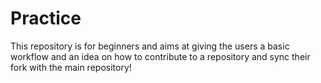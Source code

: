 # Practice
This repository is for beginners and aims at giving the users a basic workflow and an idea on how to contribute to a repository
and sync their fork with the main repository!
